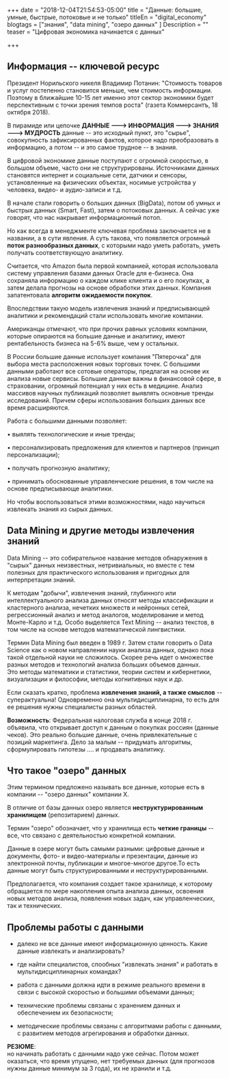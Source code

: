 +++
date = "2018-12-04T21:54:53-05:00"
title = "Данные: большие, умные, быстрые, потоковые и не только"
titleEn = "digital_economy"
blogtags = ["знания", "data mining", "озеро данных" ]
Description = ""
teaser = "Цифровая экономика начинается с данных"

+++
## Информация -- ключевой ресурс 

Президент Норильского никеля Владимир Потанин: "Стоимость товаров и услуг постепенно становится меньше, чем стоимость информации. Поэтому в ближайшие 10-15 лет именно этот сектор экономики будет перспективным с точки зрения темпов роста" (газета Коммерсантъ, 18 октября 2018).

В пирамиде или цепочке     <b>ДАННЫЕ ---> ИНФОРМАЦИЯ ---> ЗНАНИЯ ---> МУДРОСТЬ</b>  данные -- это исходный пункт, это "сырье", совокупность зафиксированных фактов, которое надо преобразовать в информацию, а потом -- и это самое трудное -- в знания.

В цифровой экономике данные поступают с огромной скоростью, в большом объеме, часто они не структурированы. 
Источниками данных становятся интернет и социальные сети, датчики и сенсоры, установленные на физических объектах, носимые устройства у человека, видео- и аудио-записи и т.д.

В начале стали говорить о больших данных (BigData), потом об умных и быстрых данных   (Smart, Fast), затем о потоковых данных. А сейчас уже говорят, что нас накрывает информационный потоп. 

Но как всегда в менеджменте ключевая проблема заключается не в названии, а в сути явления. А суть такова, что появляется огромный <b>поток разнообразных данных</b>, с которыми надо уметь работать, 
 уметь получать соответствующую аналитику. 
 
 Считается, что Amazon была первой компанией, которая использовала систему управления базами данных Oracle для e-бизнеса. Она сохраняла информацию о каждом клике клиента и о его покупках, а затем делала прогнозы на основе обработки этих данных. 
 Компания запатентовала <b>алгоритм ожидаемости покупок</b>.
 
 Впоследствии такую модель извлечения знаний и предписывающей аналитики и рекомендаций стали использовать многие компании.
 
 Американцы отмечают, что при прочих равных условиях компании, которые опираются на большие данные и аналитику, имеют рентабельность бизнеса на 5-6% выше, чем у остальных. 
 
 В России большие данные использует компания "Пятерочка" для выбора места расположения новых торговых точек. С большими данными работают все сотовые операторы, предлагая на основе их анализа новые сервисы. Большие данные важны в финансовой сфере, в страховании,
 огромный потенциал у них есть в медицине. Анализ  массивов научных публикаций позволяет выявлять основные тренды исследований. Причем сферы использования больших данных все время расширяются.
 
 Работа с большими данными позволяет:
 
 •	выялять технологические и иные тренды;

 •	персонализировать предложения для клиентов и партнеров (принцип персонализации);
 
 •	получать прогнозную аналитику; 

 •	принимать обоснованные управленческие решения, в том числе на основе предписывающе аналитики. 
 
 Но чтобы воспользоваться этими возможностями, надо научиться извлекать знания из сырых данных.  
 
## Data Mining и другие методы извлечения знаний 

Data Mining -- это собирательное название методов обнаружения в "сырых" данных неизвестных, нетривиальных, но вместе с тем полезных для практического использования и пригодных для интерпретации знаний. 

К методам "добычи", извлечения знаний, глубинного или интеллектуального анализа данных относят методы классификации и кластерного анализа, нечетких множеств и нейронных сетей, регрессионный анализ и метод аналогов, моделирование и метод Монте-Карло и т.д. 
Особо выделяется Text Mining -- анализ текстов, в том числе на основе методов математической лингвистики.

Термин Data Mining был введен в 1989 г. Затем стали говорить о Data Science как о новом направлении науки анализа данных, однако пока такой отдельной науки не сложилось. Скорее речь идет о множестве разных методов и технологий анализа больших объемов данных.  
Это методы математики и статистики, теории систем и кибернетики, визуализации и философии, методы когнитивных наук и др.

Если сказать кратко, проблема <b>извлечения знаний, а также смыслов</b> -- суперактуальна! Одновременно она мультидисциплинарна, то есть для ее решения нужны специалисты разных областей. 

<b>Возможность</b>: Федеральная налоговая служба в конце 2018 г. объявила, что открывает доступ к данным о покупках россиян (данные чеков). Это реально большие данные, очень привлекательные с позиций маркетинга. 
Дело за малым -- придумать алгоритмы, сформулировать гипотезы  .... и продавать аналитику. 


##   Что такое "озеро" данных 
  
  Этим термином предложено называть все данные, которые есть в компании -- "озеро данных" компании Х. 
  
  В отличие от базы данных озеро является <b>неструктурированным хранилищем</b> (репозитарием) данных. 
  
  Термин "озеро" обозначает, что у хранилища есть <b>четкие границы</b> -- все, что связано с деятельностью конкретной компании. 
  
  Данные в озере могут быть самыми разными: цифровые данные и документы, фото- и видео-материалы и презентации, данные из электронной почты, публикации и многое-многое другое.То есть данные могут быть структурированными и неструктурированными.
  
  Предполагается, что компания создает такое хранилище, к которому обращается по мере накопления опыта анализа данных, освоения новых методов анализа, появления новых задач, как управленческих, так и технических.
  
 
##   Проблемы работы с данными  

- далеко не все данные имеют информационную ценность. Какие данные извлекать и анализировать?

- где найти специалистов, спообных "извлекать знания" и работать в мультидисциплинарных командах?

- работа с данными должна идти в режиме реального времени в связи с высокой скоростью и большими объемами данных;

- технические проблемы связаны с хранением данных и обеспечением их безопасности;

- методические проблемы связаны с алгоритмами работы с данными, с развитием методов агрегирования и обработки данных. 

<b>РЕЗЮМЕ</b>:         
но начинать работать с данными надо уже сейчас. Потом может оказаться, что время упущено, нет требуемых данных (для прогнозов нужны данные минимум за 3 года), их не хранили и т.д.  
 









	